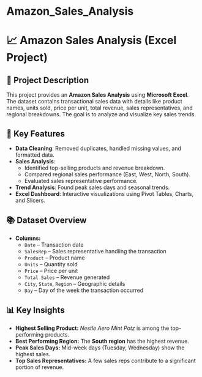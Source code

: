 # Amazon_Sales_Analysis

# 📈 Amazon Sales Analysis (Excel Project)

## 📝 Project Description  
This project provides an **Amazon Sales Analysis** using **Microsoft Excel**. The dataset contains transactional sales data with details like product names, units sold, price per unit, total revenue, sales representatives, and regional breakdowns. The goal is to analyze and visualize key sales trends.

## 📌 Key Features  
- **Data Cleaning**: Removed duplicates, handled missing values, and formatted data.  
- **Sales Analysis**:
  - Identified top-selling products and revenue breakdown.
  - Compared regional sales performance (East, West, North, South).
  - Evaluated sales representative performance.
- **Trend Analysis**: Found peak sales days and seasonal trends.  
- **Excel Dashboard**: Interactive visualizations using Pivot Tables, Charts, and Slicers.  

## 📚 Dataset Overview  
- **Columns:**  
  - `Date` – Transaction date  
  - `SalesRep` – Sales representative handling the transaction  
  - `Product` – Product name  
  - `Units` – Quantity sold  
  - `Price` – Price per unit  
  - `Total Sales` – Revenue generated  
  - `City`, `State`, `Region` – Geographic details  
  - `Day` – Day of the week the transaction occurred  

## 📊 Key Insights  
- **Highest Selling Product:** _Nestle Aero Mint Potz_ is among the top-performing products.  
- **Best Performing Region:** The **South region** has the highest revenue.  
- **Peak Sales Days:** Mid-week days (Tuesday, Wednesday) show the highest sales.  
- **Top Sales Representatives:** A few sales reps contribute to a significant portion of revenue.  


